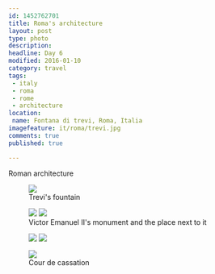 ```yaml
---
id: 1452762701
title: Roma's architecture
layout: post
type: photo
description: 
headline: Day 6
modified: 2016-01-10
category: travel
tags:
 - italy
 - roma
 - rome
 - architecture
location:
 name: Fontana di trevi, Roma, Italia
imagefeature: it/roma/trevi.jpg
comments: true
published: true

---
```


Roman architecture

<figure class="">
  <a href="/images/it/roma/trevi.jpg"><img src="/images/scale/it/roma/trevi.jpg"/></a>
  <figcaption>Trevi's fountain</figcaption>
</figure>

<figure class="half">
  <a href="/images/it/roma/emanuel.jpg"><img src="/images/scale/it/roma/emanuel.jpg"/></a>
  <a href="/images/it/roma/piazza_2.jpg"><img src="/images/scale/it/roma/piazza_2.jpg"/></a>
  <figcaption>Victor Emanuel II's monument and the place next to it</figcaption>
</figure>

<figure class="half">
  <a href="/images/it/roma/fountain.jpg"><img src="/images/scale/it/roma/fountain.jpg"/></a>
  <a href="/images/it/roma/piazza_1.jpg"><img src="/images/scale/it/roma/piazza_1.jpg"/></a>
  <figcaption></figcaption>
</figure>

<figure class="">
  <a href="/images/it/roma/cassation.jpg"><img src="/images/scale/it/roma/cassation.jpg"/></a>
  <figcaption>Cour de cassation</figcaption>
</figure>

